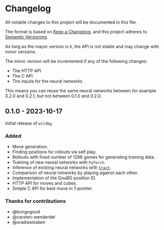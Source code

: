 # Changelog

All notable changes to this project will be documented in this file.

The format is based on [Keep a Changelog](https://keepachangelog.com/en/1.1.0/),
and this project adheres to [Semantic Versioning](https://semver.org/spec/v2.0.0.html).

As long as the mayor version is `0`, the API is not stable and may change with minor versions.

The minor version will be incremented if any of the following changes:

- The HTTP API
- The C API
- The inputs for the neural networks

This means you can reuse the same neural networks between for example 0.2.0 and 0.2.1, but not between 0.1.0 and 0.2.0.

## 0.1.0 - 2023-10-17

Initial release of `wildbg`.

### Added

- Move generation.
- Finding positions for rollouts via self play.
- Rollouts with fixed number of 1296 games for generating training data.
- Training of new neural networks with `PyTorch`.
- Inference of existing neural networks with [`tract`](https://github.com/sonos/tract).
- Comparison of neural networks by playing against each other.
- Implementation of the GnuBG position ID.
- HTTP API for moves and cubes.
- Simple C API for best move in 1-pointer.

### Thanks for contributions

- @bungogood
- @carsten-wenderdel
- @oradwastaken
